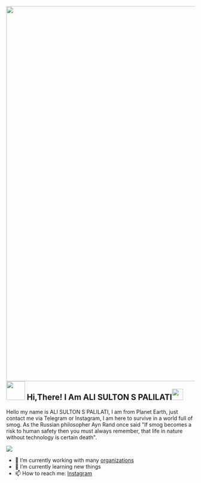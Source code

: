 <h2> <img src="https://user-images.githubusercontent.com/74038190/212750999-42ff8a64-dad8-4772-9648-849968543991.gif" width="1000" /> 
<br> <img src="https://user-images.githubusercontent.com/62280849/128853969-84ff61d3-28c0-418d-9946-341ea61c7dce.gif" width="50" center > Hi,There!  I Am ALI SULTON S PALILATI<img src="https://miro.medium.com/v2/resize:fit:1000/1*ZXQifyIny_o2bFmz1BBz3A.gif" width="30" /> </h2>

Hello my name is ALI SULTON S PALILATI, I am from Planet Earth, just contact me via Telegram or Instagram,
I am here to survive in a world full of smog.
As the Russian philosopher Ayn Rand once said "If smog becomes a risk to human safety then you must always remember, that life in nature without technology is certain death".

<img src="(https://user-images.githubusercontent.com/74038190/213910845-af37a709-8995-40d6-be59-724526e3c3d7.gif)">

- 🔭 I’m currently working with many [organizations](https://coconut.or.id/contact)
- 🌱 I’m currently learning new things
- 📫 How to reach me: [Instagram](https://www.instagram.com/alsultn._/?next=%2F)
